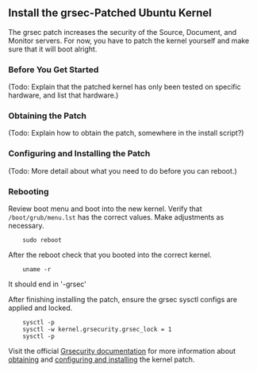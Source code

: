 ## Install the grsec-Patched Ubuntu Kernel

The grsec patch increases the security of the Source, Document, and Monitor servers. For now, you have to patch the kernel yourself and make sure that it will boot alright.

<!--        cd ..  
            dpkg -i *.deb  
-->

### Before You Get Started

(Todo: Explain that the patched kernel has only been tested on specific hardware, and list that hardware.)
        
### Obtaining the Patch

(Todo: Explain how to obtain the patch, somewhere in the install script?)

### Configuring and Installing the Patch

(Todo: More detail about what you need to do before you can reboot.)

### Rebooting

Review boot menu and boot into the new kernel. Verify that `/boot/grub/menu.lst` has the correct values. Make adjustments as necessary.

        sudo reboot 

After the reboot check that you booted into the correct kernel.   

        uname -r  

It should end in '-grsec'  

After finishing installing the patch, ensure the grsec sysctl configs are applied and locked.

        sysctl -p  
        sysctl -w kernel.grsecurity.grsec_lock = 1  
        sysctl -p 
        
Visit the official [Grsecurity documentation](http://en.wikibooks.org/wiki/Grsecurity) for more information about [obtaining](http://en.wikibooks.org/wiki/Grsecurity/Obtaining_grsecurity) and [configuring and installing](http://en.wikibooks.org/wiki/Grsecurity/Configuring_and_Installing_grsecurity) the kernel patch.
